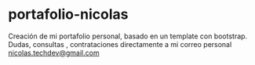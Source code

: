 # portafolio-nicolas
Creación de mi portafolio personal, basado en un template con bootstrap.
Dudas, consultas , contrataciones directamente a mi correo personal nicolas.techdev@gmail.com
